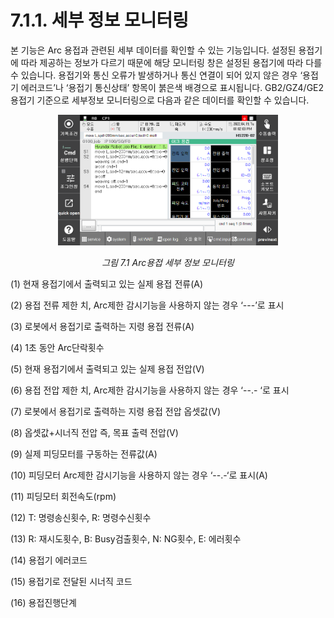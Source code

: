 ﻿# 7.1.1. 세부 정보 모니터링

본 기능은 Arc 용접과 관련된 세부 데이터를 확인할 수 있는 기능입니다. 설정된 용접기에 따라 제공하는 정보가 다르기 때문에 해당 모니터링 창은 설정된 용접기에 따라 다를 수 있습니다. 용접기와 통신 오류가 발생하거나 통신 연결이 되어 있지 않은 경우 ‘용접기 에러코드’나 ‘용접기 통신상태’ 항목이 붉은색 배경으로 표시됩니다. GB2/GZ4/GE2 용접기 기준으로 세부정보 모니터링으로 다음과 같은 데이터를 확인할 수 있습니다.

<p align="center">
 <img src="../../_assets/7_1.png" width="70%"></img>
 <em><p align="center">그림 7.1 Arc용접 세부 정보 모니터링</p></em>
</p>

(1)	현재 용접기에서 출력되고 있는 실제 용접 전류(A)

(2)	용접 전류 제한 치, Arc제한 감시기능을 사용하지 않는 경우 ‘---’로 표시

(3)	로봇에서 용접기로 출력하는 지령 용접 전류(A)

(4)	1초 동안 Arc단락횟수

(5)	현재 용접기에서 출력되고 있는 실제 용접 전압(V)

(6)	용접 전압 제한 치, Arc제한 감시기능을 사용하지 않는 경우 ‘--.- ‘로 표시

(7)	로봇에서 용접기로 출력하는 지령 용접 전압 옵셋값(V)

(8)	옵셋값+시너직 전압 즉, 목표 출력 전압(V)

(9)	실제 피딩모터를 구동하는 전류값(A)

(10) 피딩모터 Arc제한 감시기능을 사용하지 않는 경우 ‘--.-‘로 표시(A)

(11) 피딩모터 회전속도(rpm)

(12) T: 명령송신횟수, R: 명령수신횟수

(13) R: 재시도횟수, B: Busy검출횟수, N: NG횟수, E: 에러횟수

(14) 용접기 에러코드

(15) 용접기로 전달된 시너직 코드

(16) 용접진행단계
